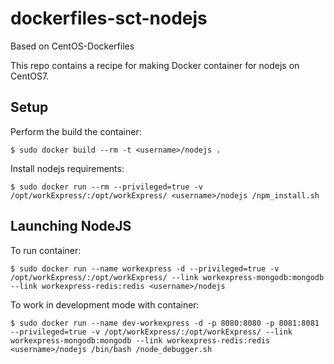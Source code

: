 dockerfiles-sct-nodejs
========================

Based on CentOS-Dockerfiles

This repo contains a recipe for making Docker container for nodejs on CentOS7.

Setup
-----

Perform the build the container:

    $ sudo docker build --rm -t <username>/nodejs .

Install nodejs requirements:

    $ sudo docker run --rm --privileged=true -v /opt/workExpress/:/opt/workExpress/ <username>/nodejs /npm_install.sh


Launching NodeJS
----------------

To run container:

    $ sudo docker run --name workexpress -d --privileged=true -v /opt/workExpress/:/opt/workExpress/ --link workexpress-mongodb:mongodb --link workexpress-redis:redis <username>/nodejs

To work in development mode with container:

    $ sudo docker run --name dev-workexpress -d -p 8080:8080 -p 8081:8081 --privileged=true -v /opt/workExpress/:/opt/workExpress/ --link workexpress-mongodb:mongodb --link workexpress-redis:redis <username>/nodejs /bin/bash /node_debugger.sh


